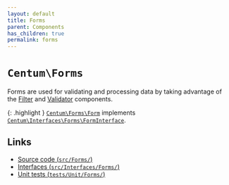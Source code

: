 ```yaml
---
layout: default
title: Forms
parent: Components
has_children: true
permalink: forms
---
```




# `Centum\Forms`

Forms are used for validating and processing data by taking advantage of the [Filter](../filter/index.md) and [Validator](../validator/index.md) components.

{: .highlight }
[`Centum\Forms\Form`](https://github.com/SidRoberts/centum/blob/main/src/Forms/Form.php) implements [`Centum\Interfaces\Forms\FormInterface`](https://github.com/SidRoberts/centum/blob/main/src/Interfaces/Forms/FormInterface.php).



## Links

- [Source code (`src/Forms/`)](https://github.com/SidRoberts/centum/blob/main/src/Forms/)
- [Interfaces (`src/Interfaces/Forms/`)](https://github.com/SidRoberts/centum/blob/main/src/Interfaces/Forms/)
- [Unit tests (`tests/Unit/Forms/`)](https://github.com/SidRoberts/centum/blob/main/tests/Unit/Forms/)
